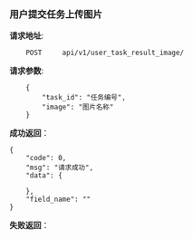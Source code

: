 ### 用户提交任务上传图片

**请求地址**:
```
    POST     api/v1/user_task_result_image/
```

**请求参数**:
```
    {
        "task_id": "任务编号",
        "image": "图片名称"
    }
```

**成功返回**：
```
{
    "code": 0,
    "msg": "请求成功",
    "data": {
    
    },
    "field_name": ""
}
```

**失败返回**：
```

```